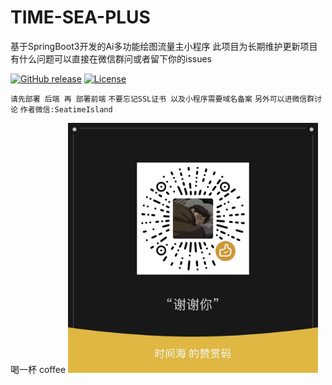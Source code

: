 # TIME-SEA-PLUS
基于SpringBoot3开发的Ai多功能绘图流量主小程序 此项目为长期维护更新项目 有什么问题可以直接在微信群问或者留下你的issues

[![GitHub release](https://img.shields.io/static/v1?label=release&message=v2.4&color=blue)]([https://www.github.com/novicezk/midjourney-proxy](https://github.com/dulaiduwang003/TIME-SEA-PLUS))
[![License](https://img.shields.io/badge/license-Apache%202-4EB1BA.svg)](https://www.apache.org/licenses/LICENSE-2.0.html)


`请先部署 后端 再 部署前端`
`不要忘记SSL证书 以及小程序需要域名备案`
`另外可以进微信群讨论`
`作者微信:SeatimeIsland`

喝一杯 coffee
<img src="static/img.png" style="width:400px;height:400px">
